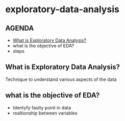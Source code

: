 # exploratory-data-analysis
## AGENDA
* [What is Exploratory Data Analysis?](#What-is-Exploratory-Data-Analysis?)
* what is the objective of EDA?
* steps
##  What is Exploratory Data Analysis?
Technique to understand various aspects of the data
##  what is the objective of EDA?
* Identyfy faulty point in data
*  realtionship between variables
